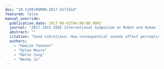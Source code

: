 ```yaml
---
doi: "10.1109/ROMAN.2017.8172414"
featured: false
manual_override:
  publication_date: 2017-08-01T04:00:00.000Z
  journal: "2017 26th IEEE International Symposium on Robot and Human Interactive Communication (RO-MAN)"
  abstract: ""
  citation: "Good vibrations: How consequential sounds affect perception of robotic arms (2017)"
  authors:
    - "Hamish Tennent"
    - "Dylan Moore"
    - "Malte Jung"
    - "Wendy Ju"
---
```


<!-- You can add additional content about this publication here if needed -->
